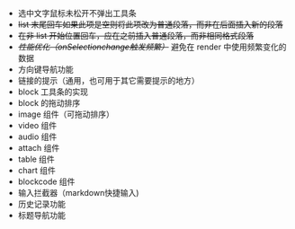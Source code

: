 - 选中文字鼠标未松开不弹出工具条
- ~~list 末尾回车如果此项是空则将此项改为普通段落，而非在后面插入新的段落~~
- ~~在非 list 开始位置回车，应在之前插入普通段落，而非相同格式段落~~
- ~~*性能优化（onSelectionchange触发频繁）*~~ 避免在 render 中使用频繁变化的数据
- 方向键导航功能
- 链接的提示（通用，也可用于其它需要提示的地方）
- block 工具条的实现
- block 的拖动排序
- image 组件（可拖动排序）
- video 组件
- audio 组件
- attach 组件
- table 组件
- chart 组件
- blockcode 组件
- 输入拦截器（markdown快捷输入)
- 历史记录功能
- 标题导航功能
